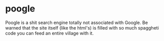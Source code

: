 # poogle
Poogle is a shit search engine totally not associated with Google.
Be warned that the site itself (like the html's) is filled with so much spaggheti code you can feed an entire village with it.
